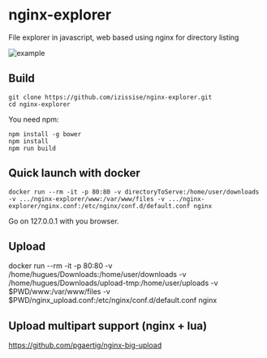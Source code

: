 # nginx-explorer
File explorer in javascript, web based
using nginx for directory listing

![example](https://raw.github.com/izissise/nginx-explorer/master/art/example.png "Example")

## Build
```
git clone https://github.com/izissise/nginx-explorer.git
cd nginx-explorer
```

You need npm:
```
npm install -g bower
npm install
npm run build
```

## Quick launch with docker
```
docker run --rm -it -p 80:80 -v directoryToServe:/home/user/downloads -v .../nginx-explorer/www:/var/www/files -v .../nginx-explorer/nginx.conf:/etc/nginx/conf.d/default.conf nginx
```
Go on 127.0.0.1 with you browser.


## Upload

docker run --rm -it -p 80:80 -v /home/hugues/Downloads:/home/user/downloads -v /home/hugues/Downloads/upload-tmp:/home/user/uploads -v $PWD/www:/var/www/files -v $PWD/nginx_upload.conf:/etc/nginx/conf.d/default.conf nginx

## Upload multipart support (nginx + lua)
https://github.com/pgaertig/nginx-big-upload

